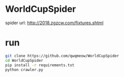 # WorldCupSpider

spider url: http://2018.zgzcw.com/fixtures.shtml

# run
```sh
git clone https://github.com/qwqmeow/WorldCupSpider
cd WorldCupSpider
pip install -r requirements.txt
python crawler.py
```